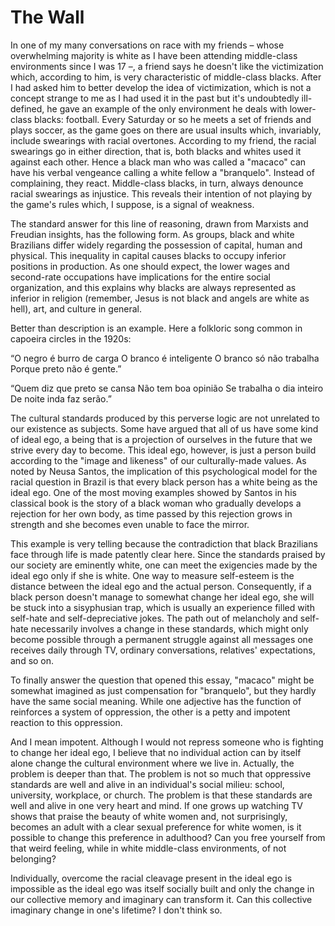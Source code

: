 # The Wall

In one of my many conversations on race with my friends – whose overwhelming majority is white as I have been attending middle-class environments since I was 17 –, a friend says he doesn't like the victimization which, according to him, is very characteristic of middle-class blacks. After I had asked him to better develop the idea of victimization, which is not a concept strange to me as I had used it in the past but it's undoubtedly ill-defined, he gave an example of the only environment he deals with lower-class blacks: football. Every Saturday or so he meets a set of friends and plays soccer, as the game goes on there are usual insults which, invariably, include swearings with racial overtones. According to my friend, the racial swearings go in either direction, that is, both blacks and whites used it against each other. Hence a black man who was called a "macaco" can have his verbal vengeance calling a white fellow a "branquelo". Instead of complaining, they react. Middle-class blacks, in turn, always denounce racial swearings as injustice. This reveals their intention of not playing by the game's rules which, I suppose,  is a signal of weakness.

The standard answer for this line of reasoning, drawn from Marxists and Freudian insights, has the following form. As groups, black and white Brazilians differ widely regarding the possession of capital, human and physical. This inequality in capital causes blacks to occupy inferior positions in production. As one should expect, the lower wages and second-rate occupations have implications for the entire social organization, and this explains why blacks are always represented as inferior in religion (remember, Jesus is not black and angels are white as hell), art, and culture in general. 

Better than description is an example. Here a folkloric song common in capoeira circles in the 1920s:

“O negro é burro de carga 
O branco é inteligente 
O branco só não trabalha 
Porque preto não é gente.” 

“Quem diz que preto se cansa 
Não tem boa opinião 
Se trabalha o dia inteiro 
De noite inda faz serão.”

The cultural standards produced by this perverse logic are not unrelated to our existence as subjects. Some have argued that all of us have some kind of ideal ego, a being that is a projection of ourselves in the future that we strive every day to become. This ideal ego, however, is just a person build according to the "image and likeness" of our culturally-made values.  As noted by Neusa Santos, the implication of this psychological model for the racial question in Brazil is that every black person has a white being as the ideal ego. One of the most moving examples showed by Santos in his classical book is the story of a black woman who gradually develops a rejection for her own body, as time passed by this rejection grows in strength and she becomes even unable to face the mirror.

This example is very telling because the contradiction that black Brazilians face through life is made patently clear here. Since the standards praised by our society are eminently white, one can meet the exigencies made by the ideal ego only if she is white. One way to measure self-esteem is the distance between the ideal ego and the actual person. Consequently, if a black person doesn't manage to somewhat change her ideal ego, she will be stuck into a sisyphusian trap, which is usually an experience filled with self-hate and self-depreciative jokes. The path out of melancholy and self-hate necessarily involves a change in these standards, which might only become possible through a permanent struggle against all messages one receives daily through TV, ordinary conversations, relatives' expectations, and so on.

To finally answer the question that opened this essay, "macaco" might be somewhat imagined as just compensation for "branquelo", but they hardly have the same social meaning. While one adjective has the function of reinforces a system of oppression, the other is a petty and impotent reaction to this oppression.

And I mean impotent. Although I would not repress someone who is fighting to change her ideal ego, I believe that no individual action can by itself alone change the cultural environment where we live in. Actually, the problem is deeper than that. The problem is not so much that oppressive standards are well and alive in an individual's social milieu: school, university, workplace, or church. The problem is that these standards are well and alive in one very heart and mind. If one grows up watching TV shows that praise the beauty of white women and, not surprisingly, becomes an adult with a clear sexual preference for white women, is it possible to change this preference in adulthood? Can you free yourself from that weird feeling, while in white middle-class environments, of not belonging?

Individually, overcome the racial cleavage present in the ideal ego is impossible as the ideal ego was itself socially built and only the change in our collective memory and imaginary can transform it. Can this collective imaginary change in one's lifetime? I don't think so.
